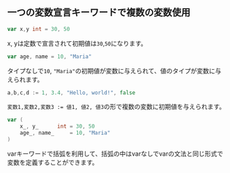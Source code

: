 ## 一つの変数宣言キーワードで複数の変数使用

```go
var x,y int = 30, 50
```

x, yは定数で宣言されて初期値は`30`,`50`になります。

```go
var age, name = 10, "Maria"
```

タイプなしで`10`, `"Maria"`の初期値が変数に与えられて、値のタイプが変数に与えられます。

```go
a,b,c,d := 1, 3.4, "Hello, world!", false
```

`変数1,変数2,変数3 := 値1, 値2, 値3`の形で複数の変数に初期値を与えられます。

```go
var (
    x_, y_      int = 30, 50
    age_, name_     = 10, "Maria"
)
```

varキーワードで括弧を利用して、括弧の中はvarなしでvarの文法と同じ形式で変数を定義することができます。
